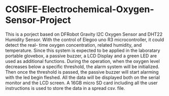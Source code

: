 # COSIFE-Electrochemical-Oxygen-Sensor-Project
This is a porject based on DFRobot Gravity I2C Oxygen Sensor and DHT22 Humidity Sensor. With the control of Elegoo uno R3 microcontroller, it could detect the real- time oxygen concentration, related humidity, and temperature. Since this system is expected to be applied in the laboratary portable glovebox, a passive buzzer, a LCD Display and a green LED are used as additional functions. During the operation, when the oxygen level decreases below a specific threshold, the alarm system will be initialized. Then once the threshold is passed, the passive buzzer will start alarming with the led begin fleshed. All the data will be displayed both on the serial monitor and the LCD screen. A 16GB micro SD card including all the user instructions is used to store the data in a spread csv. file.

